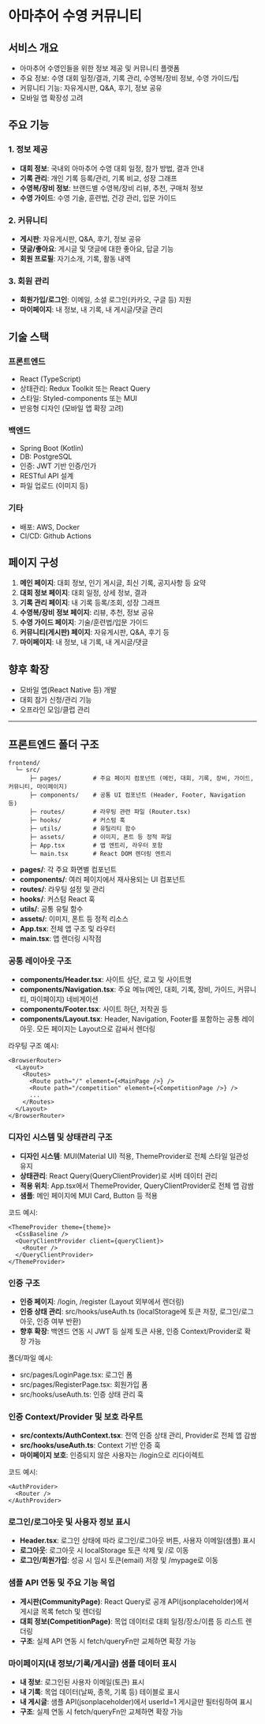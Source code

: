 # 아마추어 수영 커뮤니티

## 서비스 개요
- 아마추어 수영인들을 위한 정보 제공 및 커뮤니티 플랫폼
- 주요 정보: 수영 대회 일정/결과, 기록 관리, 수영복/장비 정보, 수영 가이드/팁
- 커뮤니티 기능: 자유게시판, Q&A, 후기, 정보 공유
- 모바일 앱 확장성 고려

## 주요 기능

### 1. 정보 제공
- **대회 정보**: 국내외 아마추어 수영 대회 일정, 참가 방법, 결과 안내
- **기록 관리**: 개인 기록 등록/관리, 기록 비교, 성장 그래프
- **수영복/장비 정보**: 브랜드별 수영복/장비 리뷰, 추천, 구매처 정보
- **수영 가이드**: 수영 기술, 훈련법, 건강 관리, 입문 가이드

### 2. 커뮤니티
- **게시판**: 자유게시판, Q&A, 후기, 정보 공유
- **댓글/좋아요**: 게시글 및 댓글에 대한 좋아요, 답글 기능
- **회원 프로필**: 자기소개, 기록, 활동 내역

### 3. 회원 관리
- **회원가입/로그인**: 이메일, 소셜 로그인(카카오, 구글 등) 지원
- **마이페이지**: 내 정보, 내 기록, 내 게시글/댓글 관리

## 기술 스택

### 프론트엔드
- React (TypeScript)
- 상태관리: Redux Toolkit 또는 React Query
- 스타일: Styled-components 또는 MUI
- 반응형 디자인 (모바일 앱 확장 고려)

### 백엔드
- Spring Boot (Kotlin)
- DB: PostgreSQL
- 인증: JWT 기반 인증/인가
- RESTful API 설계
- 파일 업로드 (이미지 등)

### 기타
- 배포: AWS, Docker
- CI/CD: Github Actions

## 페이지 구성

1. **메인 페이지**: 대회 정보, 인기 게시글, 최신 기록, 공지사항 등 요약
2. **대회 정보 페이지**: 대회 일정, 상세 정보, 결과
3. **기록 관리 페이지**: 내 기록 등록/조회, 성장 그래프
4. **수영복/장비 정보 페이지**: 리뷰, 추천, 정보 공유
5. **수영 가이드 페이지**: 기술/훈련법/입문 가이드
6. **커뮤니티(게시판) 페이지**: 자유게시판, Q&A, 후기 등
7. **마이페이지**: 내 정보, 내 기록, 내 게시글/댓글

## 향후 확장
- 모바일 앱(React Native 등) 개발
- 대회 참가 신청/관리 기능
- 오프라인 모임/클럽 관리

---

## 프론트엔드 폴더 구조

```
frontend/
  └─ src/
      ├─ pages/         # 주요 페이지 컴포넌트 (메인, 대회, 기록, 장비, 가이드, 커뮤니티, 마이페이지)
      ├─ components/    # 공통 UI 컴포넌트 (Header, Footer, Navigation 등)
      ├─ routes/        # 라우팅 관련 파일 (Router.tsx)
      ├─ hooks/         # 커스텀 훅
      ├─ utils/         # 유틸리티 함수
      ├─ assets/        # 이미지, 폰트 등 정적 파일
      ├─ App.tsx        # 앱 엔트리, 라우터 포함
      └─ main.tsx       # React DOM 렌더링 엔트리
```

- **pages/**: 각 주요 화면별 컴포넌트
- **components/**: 여러 페이지에서 재사용되는 UI 컴포넌트
- **routes/**: 라우팅 설정 및 관리
- **hooks/**: 커스텀 React 훅
- **utils/**: 공통 유틸 함수
- **assets/**: 이미지, 폰트 등 정적 리소스
- **App.tsx**: 전체 앱 구조 및 라우터
- **main.tsx**: 앱 렌더링 시작점

### 공통 레이아웃 구조

- **components/Header.tsx**: 사이트 상단, 로고 및 사이트명
- **components/Navigation.tsx**: 주요 메뉴(메인, 대회, 기록, 장비, 가이드, 커뮤니티, 마이페이지) 네비게이션
- **components/Footer.tsx**: 사이트 하단, 저작권 등
- **components/Layout.tsx**: Header, Navigation, Footer를 포함하는 공통 레이아웃. 모든 페이지는 Layout으로 감싸서 렌더링

라우팅 구조 예시:

```
<BrowserRouter>
  <Layout>
    <Routes>
      <Route path="/" element={<MainPage />} />
      <Route path="/competition" element={<CompetitionPage />} />
      ...
    </Routes>
  </Layout>
</BrowserRouter>
```

### 디자인 시스템 및 상태관리 구조

- **디자인 시스템**: MUI(Material UI) 적용, ThemeProvider로 전체 스타일 일관성 유지
- **상태관리**: React Query(QueryClientProvider)로 서버 데이터 관리
- **적용 위치**: App.tsx에서 ThemeProvider, QueryClientProvider로 전체 앱 감쌈
- **샘플**: 메인 페이지에 MUI Card, Button 등 적용

코드 예시:

```tsx
<ThemeProvider theme={theme}>
  <CssBaseline />
  <QueryClientProvider client={queryClient}>
    <Router />
  </QueryClientProvider>
</ThemeProvider>
```

### 인증 구조

- **인증 페이지**: /login, /register (Layout 외부에서 렌더링)
- **인증 상태 관리**: src/hooks/useAuth.ts (localStorage에 토큰 저장, 로그인/로그아웃, 인증 여부 반환)
- **향후 확장**: 백엔드 연동 시 JWT 등 실제 토큰 사용, 인증 Context/Provider로 확장 가능

폴더/파일 예시:
- src/pages/LoginPage.tsx: 로그인 폼
- src/pages/RegisterPage.tsx: 회원가입 폼
- src/hooks/useAuth.ts: 인증 상태 관리 훅

### 인증 Context/Provider 및 보호 라우트

- **src/contexts/AuthContext.tsx**: 전역 인증 상태 관리, Provider로 전체 앱 감쌈
- **src/hooks/useAuth.ts**: Context 기반 인증 훅
- **마이페이지 보호**: 인증되지 않은 사용자는 /login으로 리다이렉트

코드 예시:
```tsx
<AuthProvider>
  <Router />
</AuthProvider>
```

### 로그인/로그아웃 및 사용자 정보 표시

- **Header.tsx**: 로그인 상태에 따라 로그인/로그아웃 버튼, 사용자 이메일(샘플) 표시
- **로그아웃**: 로그아웃 시 localStorage 토큰 삭제 및 /로 이동
- **로그인/회원가입**: 성공 시 임시 토큰(email) 저장 및 /mypage로 이동

### 샘플 API 연동 및 주요 기능 목업

- **게시판(CommunityPage)**: React Query로 공개 API(jsonplaceholder)에서 게시글 목록 fetch 및 렌더링
- **대회 정보(CompetitionPage)**: 목업 데이터로 대회 일정/장소/이름 등 리스트 렌더링
- **구조**: 실제 API 연동 시 fetch/queryFn만 교체하면 확장 가능

### 마이페이지(내 정보/기록/게시글) 샘플 데이터 표시

- **내 정보**: 로그인된 사용자 이메일(토큰) 표시
- **내 기록**: 목업 데이터(날짜, 종목, 기록 등) 테이블로 표시
- **내 게시글**: 샘플 API(jsonplaceholder)에서 userId=1 게시글만 필터링하여 표시
- **구조**: 실제 연동 시 fetch/queryFn만 교체하면 확장 가능